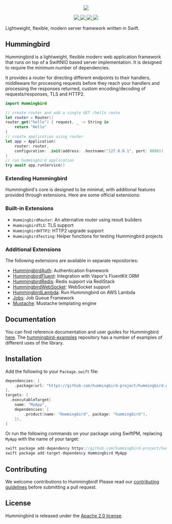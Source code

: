 <p align="center">
<picture>
  <source media="(prefers-color-scheme: dark)" srcset="https://github.com/hummingbird-project/hummingbird/assets/9382567/48de534f-8301-44bd-b117-dfb614909efd">
  <img src="https://github.com/hummingbird-project/hummingbird/assets/9382567/e371ead8-7ca1-43e3-8077-61d8b5eab879">
</picture>
</p>  
<p align="center">
<a href="https://swift.org">
  <img src="https://img.shields.io/badge/swift-6.0-f05138.svg"/>
</a>
<a href="https://swift.org">
  <img src="https://img.shields.io/badge/swift-5.9+-f05138.svg"/>
</a>
<a href="https://github.com/hummingbird-project/hummingbird/actions?query=workflow%3ACI">
  <img src="https://github.com/hummingbird-project/hummingbird/actions/workflows/ci.yml/badge.svg?branch=main"/>
</a>
<a href="https://discord.gg/4twfgYqdat">
  <img src="https://img.shields.io/badge/chat-discord-7289da.svg?logo=discord&logoColor=white"/>
</a>
</p>

Lightweight, flexible, modern server framework written in Swift.

## Hummingbird

Hummingbird is a lightweight, flexible modern web application framework that runs on top of a SwiftNIO based server implementation. It is designed to require the minimum number of dependencies.

It provides a router for directing different endpoints to their handlers, middleware for processing requests before they reach your handlers and processing the responses returned, custom encoding/decoding of requests/responses, TLS and HTTP2.

```swift
import Hummingbird

// create router and add a single GET /hello route
let router = Router()
router.get("hello") { request, _ -> String in
    return "Hello"
}
// create application using router
let app = Application(
    router: router,
    configuration: .init(address: .hostname("127.0.0.1", port: 8080))
)
// run hummingbird application
try await app.runService()
```

### Extending Hummingbird

Hummingbird's core is designed to be minimal, with additional features provided through extensions. Here are some official extensions:

### Built-in Extensions

- `HummingbirdRouter`: An alternative router using result builders
- `HummingbirdTLS`: TLS support
- `HummingbirdHTTP2`: HTTP2 upgrade support
- `HummingbirdTesting`: Helper functions for testing Hummingbird projects

### Additional Extensions

The following extensions are available in separate repositories:

- [HummingbirdAuth](https://github.com/hummingbird-project/hummingbird-auth): Authentication framework
- [HummingbirdFluent](https://github.com/hummingbird-project/hummingbird-fluent): Integration with Vapor's FluentKit ORM
- [HummingbirdRedis](https://github.com/hummingbird-project/hummingbird-redis): Redis support via RediStack
- [HummingbirdWebSocket](https://github.com/hummingbird-project/hummingbird-websocket): WebSocket support
- [HummingbirdLambda](https://github.com/hummingbird-project/hummingbird-lambda): Run Hummingbird on AWS Lambda
- [Jobs](https://github.com/hummingbird-project/swift-jobs): Job Queue Framework
- [Mustache](https://github.com/hummingbird-project/swift-mustache): Mustache templating engine

## Documentation

You can find reference documentation and user guides for Hummingbird [here](https://docs.hummingbird.codes/2.0/documentation/hummingbird/). The [hummingbird-examples](https://github.com/hummingbird-project/hummingbird-examples/tree/main) repository has a number of examples of different uses of the library.

## Installation

Add the following to your `Package.swift` file:

```swift
dependencies: [
    .package(url: "https://github.com/hummingbird-project/hummingbird.git", from: "2.0.0")
],
targets: [
  .executableTarget(
    name: "MyApp",
    dependencies: [
        .product(name: "Hummingbird", package: "hummingbird"),
    ]),
]
```

Or run the following commands on your package using SwiftPM, replacing `MyApp` with the name of your target:

```swift
swift package add-dependency https://github.com/hummingbird-project/hummingbird.git --from 2.0.0
swift package add-target-dependency Hummingbird MyApp
```

## Contributing

We welcome contributions to Hummingbird! Please read our [contributing guidelines](CONTRIBUTING.md) before submitting a pull request.

## License

Hummingbird is released under the [Apache 2.0 license](LICENSE).
